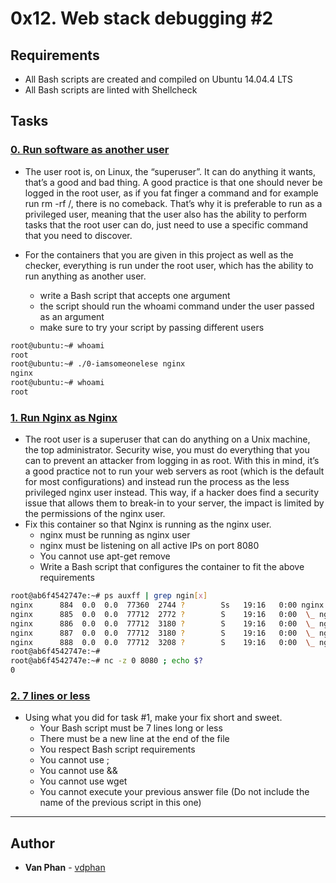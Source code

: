 # 0x12. Web stack debugging #2

## Requirements

- All Bash scripts are created and compiled on Ubuntu 14.04.4 LTS
- All Bash scripts are linted with Shellcheck

## Tasks

### [0. Run software as another user](./0-iamsomeonelese)

- The user root is, on Linux, the “superuser”. It can do anything it wants, that’s a good and bad thing. A good practice is that one should never be logged in the root user, as if you fat finger a command and for example run rm -rf /, there is no comeback. That’s why it is preferable to run as a privileged user, meaning that the user also has the ability to perform tasks that the root user can do, just need to use a specific command that you need to discover.

- For the containers that you are given in this project as well as the checker, everything is run under the root user, which has the ability to run anything as another user.
  - write a Bash script that accepts one argument
  - the script should run the whoami command under the user passed as an argument
  - make sure to try your script by passing different users

```sh
root@ubuntu:~# whoami
root
root@ubuntu:~# ./0-iamsomeonelese nginx
nginx
root@ubuntu:~# whoami
root
```

### [1. Run Nginx as Nginx](./1-run_nginx_as_nginx)

- The root user is a superuser that can do anything on a Unix machine, the top administrator. Security wise, you must do everything that you can to prevent an attacker from logging in as root. With this in mind, it’s a good practice not to run your web servers as root (which is the default for most configurations) and instead run the process as the less privileged nginx user instead. This way, if a hacker does find a security issue that allows them to break-in to your server, the impact is limited by the permissions of the nginx user.
- Fix this container so that Nginx is running as the nginx user.
  - nginx must be running as nginx user
  - nginx must be listening on all active IPs on port 8080
  - You cannot use apt-get remove
  - Write a Bash script that configures the container to fit the above requirements

```sh
root@ab6f4542747e:~# ps auxff | grep ngin[x]
nginx      884  0.0  0.0  77360  2744 ?        Ss   19:16   0:00 nginx: master process /usr/sbin/nginx
nginx      885  0.0  0.0  77712  2772 ?        S    19:16   0:00  \_ nginx: worker process
nginx      886  0.0  0.0  77712  3180 ?        S    19:16   0:00  \_ nginx: worker process
nginx      887  0.0  0.0  77712  3180 ?        S    19:16   0:00  \_ nginx: worker process
nginx      888  0.0  0.0  77712  3208 ?        S    19:16   0:00  \_ nginx: worker process
root@ab6f4542747e:~#
root@ab6f4542747e:~# nc -z 0 8080 ; echo $?
0
```

### [2. 7 lines or less](./100-fix_in_7_lines_or_less)

- Using what you did for task #1, make your fix short and sweet.
  - Your Bash script must be 7 lines long or less
  - There must be a new line at the end of the file
  - You respect Bash script requirements
  - You cannot use ;
  - You cannot use &&
  - You cannot use wget
  - You cannot execute your previous answer file (Do not include the name of the previous script in this one)


---

## Author
* **Van Phan** - [vdphan](https://github.com/vdphan)
